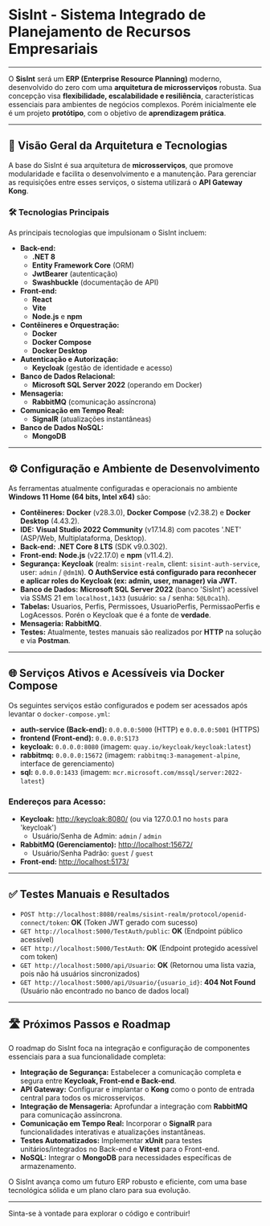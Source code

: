 # SisInt - Sistema Integrado de Planejamento de Recursos Empresariais

---

O **SisInt** será um **ERP (Enterprise Resource Planning)** moderno, desenvolvido do zero com uma **arquitetura de microsserviços** robusta.
 Sua concepção visa **flexibilidade, escalabilidade e resiliência**, características essenciais para ambientes de negócios complexos.
  Porém inicialmente ele é um projeto **protótipo**, com o objetivo de **aprendizagem prática**.

---

## 🚀 Visão Geral da Arquitetura e Tecnologias

A base do SisInt é sua arquitetura de **microsserviços**, que promove modularidade e facilita o desenvolvimento e a manutenção. Para gerenciar as requisições entre esses serviços, o sistema utilizará o **API Gateway Kong**.

### 🛠️ Tecnologias Principais

As principais tecnologias que impulsionam o SisInt incluem:

* **Back-end:**
    * **.NET 8**
    * **Entity Framework Core** (ORM)
    * **JwtBearer** (autenticação)
    * **Swashbuckle** (documentação de API)
* **Front-end:**
    * **React**
    * **Vite**
    * **Node.js** e **npm**
* **Contêineres e Orquestração:**
    * **Docker**
    * **Docker Compose**
    * **Docker Desktop**
* **Autenticação e Autorização:**
    * **Keycloak** (gestão de identidade e acesso)
* **Banco de Dados Relacional:**
    * **Microsoft SQL Server 2022** (operando em Docker)
* **Mensageria:**
    * **RabbitMQ** (comunicação assíncrona)
* **Comunicação em Tempo Real:**
    * **SignalR** (atualizações instantâneas)
* **Banco de Dados NoSQL:**
    * **MongoDB**

---

## ⚙️ Configuração e Ambiente de Desenvolvimento

As ferramentas atualmente configuradas e operacionais no ambiente **Windows 11 Home (64 bits, Intel x64)** são:

* **Contêineres:** **Docker** (v28.3.0), **Docker Compose** (v2.38.2) e **Docker Desktop** (4.43.2).
* **IDE:** **Visual Studio 2022 Community** (v17.14.8) com pacotes '.NET' (ASP/Web, Multiplataforma, Desktop).
* **Back-end:** **.NET Core 8 LTS** (SDK v9.0.302).
* **Front-end:** **Node.js** (v22.17.0) e **npm** (v11.4.2).
* **Segurança:** **Keycloak** (realm: `sisint-realm`, client: `sisint-auth-service`, user: `admin` / `@dm1N`). **O AuthService está configurado para reconhecer e aplicar roles do Keycloak (ex: admin, user, manager) via JWT.**
* **Banco de Dados:** **Microsoft SQL Server 2022** (banco 'SisInt') acessível via SSMS 21 em `localhost,1433` (usuário: `sa` / senha: `5@L0ca1h`).
*  **Tabelas:** Usuarios, Perfis, Permissoes, UsuarioPerfis, PermissaoPerfis e LogAcessos. Porén o Keycloak que é a fonte de **verdade**.
* **Mensageria:** **RabbitMQ**.
* **Testes:** Atualmente, testes manuais são realizados por **HTTP** na solução e via **Postman**.

---

## 🌐 Serviços Ativos e Acessíveis via Docker Compose

Os seguintes serviços estão configurados e podem ser acessados após levantar o `docker-compose.yml`:

* **auth-service (Back-end):** `0.0.0.0:5000` (HTTP) e `0.0.0.0:5001` (HTTPS)
* **frontend (Front-end):** `0.0.0.0:5173`
* **keycloak:** `0.0.0.0:8080` (imagem: `quay.io/keycloak/keycloak:latest`)
* **rabbitmq:** `0.0.0.0:15672` (imagem: `rabbitmq:3-management-alpine`, interface de gerenciamento)
* **sql:** `0.0.0.0:1433` (imagem: `mcr.microsoft.com/mssql/server:2022-latest`)

### Endereços para Acesso:

* **Keycloak:** [http://keycloak:8080/](http://keycloak:8080/) (ou via 127.0.0.1 no `hosts` para 'keycloak')
    * Usuário/Senha de Admin: `admin` / `admin`
* **RabbitMQ (Gerenciamento):** [http://localhost:15672/](http://localhost:15672/)
    * Usuário/Senha Padrão: `guest` / `guest`
* **Front-end:** [http://localhost:5173/](http://localhost:5173/)

---

## ✅ Testes Manuais e Resultados

* `POST http://localhost:8080/realms/sisint-realm/protocol/openid-connect/token`: **OK** (Token JWT gerado com sucesso)
* `GET http://localhost:5000/TestAuth/public`: **OK** (Endpoint público acessível)
* `GET http://localhost:5000/TestAuth`: **OK** (Endpoint protegido acessível com token)
* `GET http://localhost:5000/api/Usuario`: **OK** (Retornou uma lista vazia, pois não há usuários sincronizados)
* `GET http://localhost:5000/api/Usuario/{usuario_id}`: **404 Not Found** (Usuário não encontrado no banco de dados local)

---

## 🛣️ Próximos Passos e Roadmap

O roadmap do SisInt foca na integração e configuração de componentes essenciais para a sua funcionalidade completa:

* **Integração de Segurança:** Estabelecer a comunicação completa e segura entre **Keycloak, Front-end e Back-end**.
* **API Gateway:** Configurar e implantar o **Kong** como o ponto de entrada central para todos os microsserviços.
* **Integração de Mensageria:** Aprofundar a integração com **RabbitMQ** para comunicação assíncrona.
* **Comunicação em Tempo Real:** Incorporar o **SignalR** para funcionalidades interativas e atualizações instantâneas.
* **Testes Automatizados:** Implementar **xUnit** para testes unitários/integrados no Back-end e **Vitest** para o Front-end.
* **NoSQL:** Integrar o **MongoDB** para necessidades específicas de armazenamento.

O SisInt avança como um futuro ERP robusto e eficiente, com uma base tecnológica sólida e um plano claro para sua evolução.

---

Sinta-se à vontade para explorar o código e contribuir!
